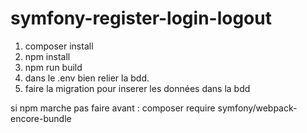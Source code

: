 # symfony-register-login-logout

1. composer install
2. npm install
3. npm run build
4. dans le .env bien relier la bdd.
5. faire la migration pour inserer les données dans la bdd

si npm marche pas faire avant : composer require symfony/webpack-encore-bundle
